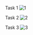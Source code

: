 
Task 1 
![1](https://github-production-user-asset-6210df.s3.amazonaws.com/42671595/301295691-77e020a4-dd1b-4ecf-9d79-7cc0edd261b5.png?X-Amz-Algorithm=AWS4-HMAC-SHA256&X-Amz-Credential=AKIAVCODYLSA53PQK4ZA%2F20240131%2Fus-east-1%2Fs3%2Faws4_request&X-Amz-Date=20240131T201812Z&X-Amz-Expires=300&X-Amz-Signature=f4d0588eedeb5e26439e88cb8fbd7763daef7bb16f420ed89dc79196d3cc3856&X-Amz-SignedHeaders=host&actor_id=0&key_id=0&repo_id=751035259)


Task 2
![2](https://github-production-user-asset-6210df.s3.amazonaws.com/42671595/301295698-eedea7fc-7b39-4234-aa75-aa613cecefbb.png?X-Amz-Algorithm=AWS4-HMAC-SHA256&X-Amz-Credential=AKIAVCODYLSA53PQK4ZA%2F20240131%2Fus-east-1%2Fs3%2Faws4_request&X-Amz-Date=20240131T201912Z&X-Amz-Expires=300&X-Amz-Signature=72ffc270c806e8881bb1b0accddbfa5634db26d8a58e7ab825b6bcf34c498d89&X-Amz-SignedHeaders=host&actor_id=0&key_id=0&repo_id=751035259)

Task 3
![3](https://github-production-user-asset-6210df.s3.amazonaws.com/42671595/301295706-0d62fda5-0687-476f-ac36-c3811814b8e3.png?X-Amz-Algorithm=AWS4-HMAC-SHA256&X-Amz-Credential=AKIAVCODYLSA53PQK4ZA%2F20240131%2Fus-east-1%2Fs3%2Faws4_request&X-Amz-Date=20240131T201931Z&X-Amz-Expires=300&X-Amz-Signature=4ab10ed309372a7a7779e677312b3b187bb5f83876a87aafd451af048de336b4&X-Amz-SignedHeaders=host&actor_id=0&key_id=0&repo_id=751035259)


